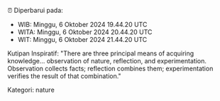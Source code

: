 ⏰ Diperbarui pada:
- WIB: Minggu, 6 Oktober 2024 19.44.20 UTC
- WITA: Minggu, 6 Oktober 2024 20.44.20 UTC
- WIT: Minggu, 6 Oktober 2024 21.44.20 UTC

Kutipan Inspiratif:
"There are three principal means of acquiring knowledge... observation of nature, reflection, and experimentation. Observation collects facts; reflection combines them; experimentation verifies the result of that combination."


Kategori: nature

